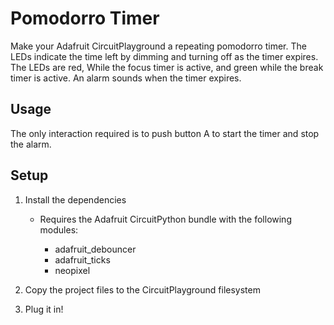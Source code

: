 # Pomodorro Timer

Make your Adafruit CircuitPlayground a repeating pomodorro timer. The LEDs
indicate the time left by dimming and turning off as the timer expires. The
LEDs are red, While the focus timer is active, and green while the break timer
is active. An alarm sounds when the timer expires.

## Usage

The only interaction required is to push button A to start the timer and stop
the alarm.

## Setup

1. Install the dependencies

   - Requires the Adafruit CircuitPython bundle with the following modules:

     - adafruit_debouncer
     - adafruit_ticks
     - neopixel

1. Copy the project files to the CircuitPlayground filesystem
1. Plug it in!
